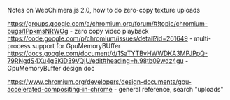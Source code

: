 Notes on WebChimera.js 2.0, how to do zero-copy texture uploads

https://groups.google.com/a/chromium.org/forum/#!topic/chromium-bugs/IPpkmsNRWOg - zero copy video playback
https://code.google.com/p/chromium/issues/detail?id=261649 - multi-process support for GpuMemoryBUffer
https://docs.google.com/document/d/1SaTYTBvHWWDKA3MPJPpQ-79RNgdS4Xu4g3KiD39VQjU/edit#heading=h.98tb09wdz4gu - GpuMemoryBuffer design doc

https://www.chromium.org/developers/design-documents/gpu-accelerated-compositing-in-chrome - general reference, search "uploads"

